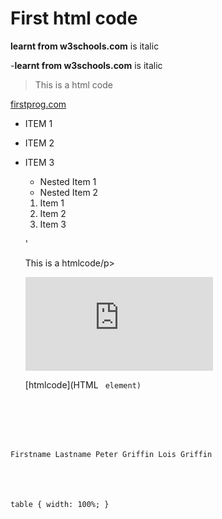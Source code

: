 <!-- Headings -->
# First html code



<!-- strong -->
**learnt from w3schools.com** is italic

-__learnt from w3schools.com__ is italic


<!--Blockquotes-->
>  This is a html code

<!-- Links -->
[firstprog.com](https://www.firstprog.com/html/html_basic.asp)
<!-- UL -->
* ITEM 1
* ITEM 2
* ITEM 3
    * Nested Item 1
    * Nested Item 2



    <!-- OL -->
    1. Item 1
    2. Item 2
    3. Item 3

    <!-- Inline code Block-->
    '<p>This is a htmlcode/p>

    <!--Image-->
    ![htmllogo](https://pngtree.com/freepng/html-file-document-icon_4187757.htm)
    <!--Github html -->

    <!-- Code BLOCKS -->

    <!--code display-->
   [htmlcode](HTML <code> element)


<!--table-->
Firstname 	Lastname
Peter      	Griffin
Lois      	Griffin

<!--htmlcode-->
table {
  width: 100%;
}

